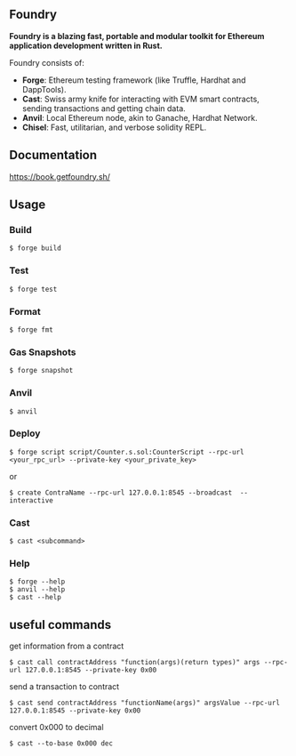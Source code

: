 ## Foundry

**Foundry is a blazing fast, portable and modular toolkit for Ethereum application development written in Rust.**

Foundry consists of:

- **Forge**: Ethereum testing framework (like Truffle, Hardhat and DappTools).
- **Cast**: Swiss army knife for interacting with EVM smart contracts, sending transactions and getting chain data.
- **Anvil**: Local Ethereum node, akin to Ganache, Hardhat Network.
- **Chisel**: Fast, utilitarian, and verbose solidity REPL.

## Documentation

https://book.getfoundry.sh/

## Usage

### Build

```shell
$ forge build
```

### Test

```shell
$ forge test
```

### Format

```shell
$ forge fmt
```

### Gas Snapshots

```shell
$ forge snapshot
```

### Anvil

```shell
$ anvil
```

### Deploy

```shell
$ forge script script/Counter.s.sol:CounterScript --rpc-url <your_rpc_url> --private-key <your_private_key>
```

or

```shell
$ create ContraName --rpc-url 127.0.0.1:8545 --broadcast  --interactive
```

### Cast

```shell
$ cast <subcommand>
```

### Help

```shell
$ forge --help
$ anvil --help
$ cast --help
```

## useful commands

get information from a contract

```shell
$ cast call contractAddress "function(args)(return types)" args --rpc-url 127.0.0.1:8545 --private-key 0x00
```

send a transaction to contract

```shell
$ cast send contractAddress "functionName(args)" argsValue --rpc-url 127.0.0.1:8545 --private-key 0x00
```

convert 0x000 to decimal

```shell
$ cast --to-base 0x000 dec
```
